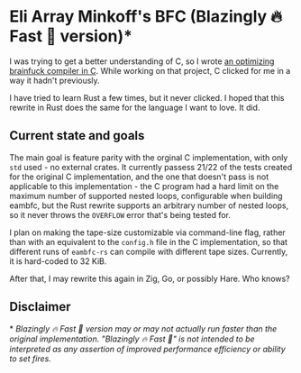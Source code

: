 <!--
SPDX-FileCopyrightText: 2024 Eli Array Minkoff

SPDX-License-Identifier: 0BSD
-->

# Eli Array Minkoff's BFC (Blazingly 🔥 Fast 🚀 version)\*

I was trying to get a better understanding of C, so I wrote
[an optimizing brainfuck compiler in C](https://github.com/eliminmax/eambfc).
While working on that project, C clicked for me in a way it hadn't previously.

I have tried to learn Rust a few times, but it never clicked. I hoped that this
rewrite in Rust does the same for the language I want to love. It did.

## Current state and goals

The main goal is feature parity with the orginal C implementation, with only
`std` used - no external crates. It currently passess 21/22 of the tests created
for the original C implementation, and the one that doesn't pass is not
applicable to this implementation - the C program had a hard limit on the
maximum number of supported nested loops, configurable when building eambfc,
but the Rust rewrite supports an arbitrary number of nested loops, so it never
throws the `OVERFLOW` error that's being tested for.

I plan on making the tape-size customizable via command-line flag, rather than
with an equivalent to the `config.h` file in the C implementation, so that
different runs of `eambfc-rs` can compile with different tape sizes. Currently,
it is hard-coded to 32 KiB.

After that, I may rewrite this again in Zig, Go, or possibly Hare. Who knows?

## Disclaimer

\* *Blazingly 🔥 Fast 🚀 version may or may not actually run faster than the
original implementation. "Blazingly 🔥 Fast 🚀" is not intended to be
interpreted as any assertion of improved performance efficiency or ability to
set fires.*
